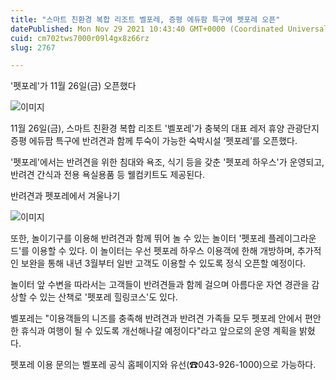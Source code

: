 ```yaml
---
title: "스마트 친환경 복합 리조트 벨포레, 증평 에듀팜 특구에 펫포레 오픈"
datePublished: Mon Nov 29 2021 10:43:40 GMT+0000 (Coordinated Universal Time)
cuid: cm702tws7000r09l4gx8z66rz
slug: 2767

---
```



'펫포레'가 11월 26일(금) 오픈했다

![이미지](https://cdn.hashnode.com/res/hashnode/image/upload/v1739253837158/f894ee0d-152a-4261-91b3-e1329a621857.png)

11월 26일(금), 스마트 친환경 복합 리조트 '벨포레'가 충북의 대표 레저 휴양 관광단지 증평 에듀팜 특구에 반려견과 함께 투숙이 가능한 숙박시설 ‘펫포레’를 오픈했다.

'펫포레'에서는 반려견을 위한 침대와 욕조, 식기 등을 갖춘 '펫포레 하우스'가 운영되고, 반려견 간식과 전용 욕실용품 등 웰컴키트도 제공된다.

반려견과 펫포레에서 겨울나기

![이미지](https://cdn.hashnode.com/res/hashnode/image/upload/v1739253839657/7fafca58-d2b1-41ed-88a5-319f4ba33d5d.jpeg)

또한, 놀이기구를 이용해 반려견과 함께 뛰어 놀 수 있는 놀이터 '펫포레 플레이그라운드'를 이용할 수 있다. 이 놀이터는 우선 펫포레 하우스 이용객에 한해 개방하며, 추가적인 보완을 통해 내년 3월부터 일반 고객도 이용할 수 있도록 정식 오픈할 예정이다.

놀이터 앞 수변을 따라서는 고객들이 반려견들과 함께 걸으며 아름다운 자연 경관을 감상할 수 있는 산책로 '펫포레 힐링코스'도 있다.

벨포레는 "이용객들의 니즈를 충족해 반려견과 반려견 가족들 모두 펫포레 안에서 편안한 휴식과 여행이 될 수 있도록 개선해나갈 예정이다"라고 앞으로의 운영 계획을 밝혔다.

펫포레 이용 문의는 벨포레 공식 홈페이지와 유선(☎043-926-1000)으로 가능하다.